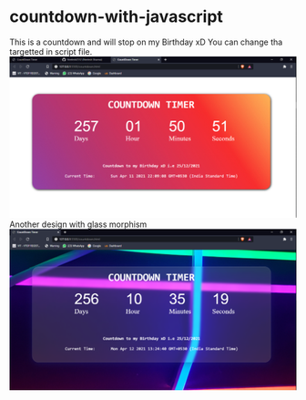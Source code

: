 # countdown-with-javascript
This is a countdown and will stop on my Birthday xD You can change tha targetted in script file. 
![](countdown.png)
Another design with glass morphism
![](glassmorphism.png)
